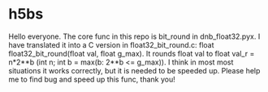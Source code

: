 # h5bs
Hello everyone. The core func in this repo is bit_round in dnb_float32.pyx. I have translated it into a C version in float32_bit_round.c: float float32_bit_round(float val, float g_max). It rounds float val to float val_r = n*2\**b (int n; int b = max(b: 2\**b <= g_max)). I think in most most situations it works correctly, but it is needed to be speeded up. Please help me to find bug and speed up this func, thank you!
